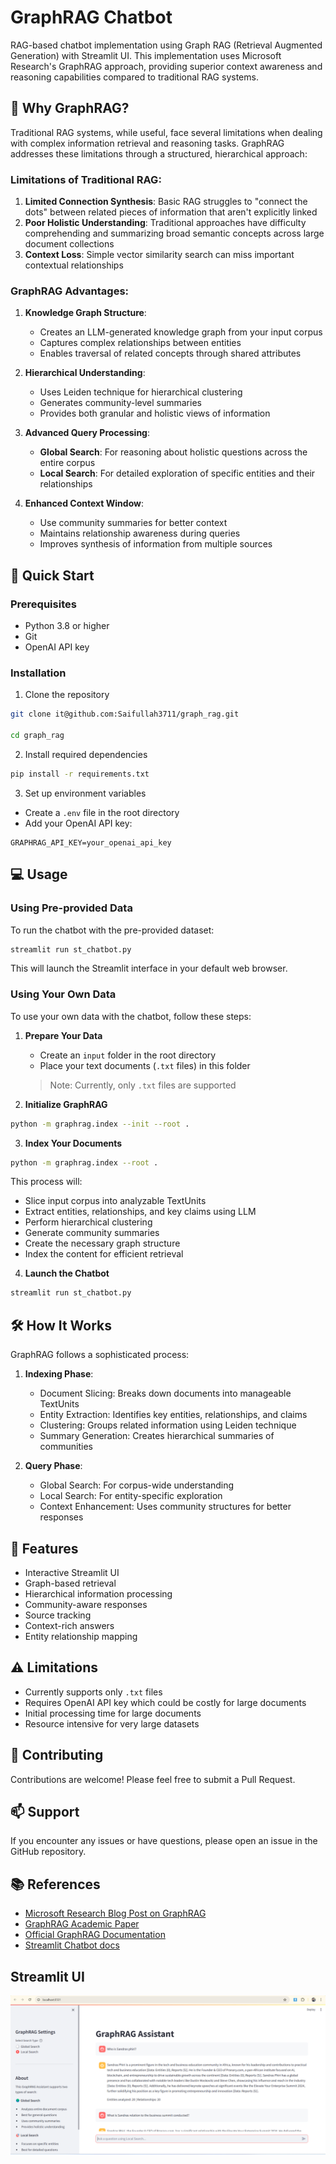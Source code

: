 # GraphRAG Chatbot

RAG-based chatbot implementation using Graph RAG (Retrieval Augmented Generation) with Streamlit UI. This implementation uses Microsoft Research's GraphRAG approach, providing superior context awareness and reasoning capabilities compared to traditional RAG systems.

## 🤔 Why GraphRAG?

Traditional RAG systems, while useful, face several limitations when dealing with complex information retrieval and reasoning tasks. GraphRAG addresses these limitations through a structured, hierarchical approach:

### Limitations of Traditional RAG:
1. **Limited Connection Synthesis**: Basic RAG struggles to "connect the dots" between related pieces of information that aren't explicitly linked
2. **Poor Holistic Understanding**: Traditional approaches have difficulty comprehending and summarizing broad semantic concepts across large document collections
3. **Context Loss**: Simple vector similarity search can miss important contextual relationships

### GraphRAG Advantages:
1. **Knowledge Graph Structure**: 
   - Creates an LLM-generated knowledge graph from your input corpus
   - Captures complex relationships between entities
   - Enables traversal of related concepts through shared attributes

2. **Hierarchical Understanding**:
   - Uses Leiden technique for hierarchical clustering
   - Generates community-level summaries
   - Provides both granular and holistic views of information

3. **Advanced Query Processing**:
   - **Global Search**: For reasoning about holistic questions across the entire corpus
   - **Local Search**: For detailed exploration of specific entities and their relationships

4. **Enhanced Context Window**:
   - Use community summaries for better context
   - Maintains relationship awareness during queries
   - Improves synthesis of information from multiple sources

## 🚀 Quick Start

### Prerequisites
- Python 3.8 or higher
- Git
- OpenAI API key

### Installation

1. Clone the repository
```bash
git clone it@github.com:Saifullah3711/graph_rag.git

cd graph_rag
```

2. Install required dependencies
```bash
pip install -r requirements.txt
```

3. Set up environment variables
- Create a `.env` file in the root directory
- Add your OpenAI API key:
```
GRAPHRAG_API_KEY=your_openai_api_key
```

## 💻 Usage

### Using Pre-provided Data
To run the chatbot with the pre-provided dataset:
```bash
streamlit run st_chatbot.py
```
This will launch the Streamlit interface in your default web browser.

### Using Your Own Data

To use your own data with the chatbot, follow these steps:

1. **Prepare Your Data**
   - Create an `input` folder in the root directory
   - Place your text documents (`.txt` files) in this folder
   > Note: Currently, only `.txt` files are supported

2. **Initialize GraphRAG**
```bash
python -m graphrag.index --init --root .
```

3. **Index Your Documents**
```bash
python -m graphrag.index --root .
```
This process will:
- Slice input corpus into analyzable TextUnits
- Extract entities, relationships, and key claims using LLM
- Perform hierarchical clustering
- Generate community summaries
- Create the necessary graph structure
- Index the content for efficient retrieval

4. **Launch the Chatbot**
```bash
streamlit run st_chatbot.py
```

## 🛠 How It Works

GraphRAG follows a sophisticated process:

1. **Indexing Phase**:
   - Document Slicing: Breaks down documents into manageable TextUnits
   - Entity Extraction: Identifies key entities, relationships, and claims
   - Clustering: Groups related information using Leiden technique
   - Summary Generation: Creates hierarchical summaries of communities

2. **Query Phase**:
   - Global Search: For corpus-wide understanding
   - Local Search: For entity-specific exploration
   - Context Enhancement: Uses community structures for better responses

## 🎯 Features

- Interactive Streamlit UI
- Graph-based retrieval
- Hierarchical information processing
- Community-aware responses
- Source tracking
- Context-rich answers
- Entity relationship mapping

## ⚠️ Limitations

- Currently supports only `.txt` files
- Requires OpenAI API key which could be costly for large documents
- Initial processing time for large documents
- Resource intensive for very large datasets


## 🤝 Contributing

Contributions are welcome! Please feel free to submit a Pull Request.

## 📫 Support

If you encounter any issues or have questions, please open an issue in the GitHub repository.

## 📚 References

- [Microsoft Research Blog Post on GraphRAG](https://microsoft.github.io/graphrag/)
- [GraphRAG Academic Paper](https://arxiv.org/pdf/2404.16130)
- [Official GraphRAG Documentation](https://github.com/microsoft/graphrag)
- [Streamlit Chatbot docs](https://docs.streamlit.io/develop/tutorials/llms/build-conversational-apps)

## Streamlit UI
![Alt text](readme_imgs/grag_new.png)

